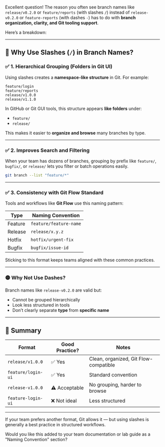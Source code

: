 Excellent question! The reason you often see branch names like `release/v0.2.0` or `feature/reports` (with slashes `/`) instead of `release-v0.2.0` or `feature-reports` (with dashes `-`) has to do with **branch organization, clarity, and Git tooling support**.

Here’s a breakdown:

---

## 🧭 Why Use Slashes (`/`) in Branch Names?

### ✅ 1. **Hierarchical Grouping (Folders in Git UI)**

Using slashes creates a **namespace-like structure** in Git. For example:

```
feature/login
feature/reports
release/v1.0.0
release/v1.1.0
```

In GitHub or Git GUI tools, this structure appears **like folders** under:

* `feature/`
* `release/`

This makes it easier to **organize and browse** many branches by type.

---

### ✅ 2. **Improves Search and Filtering**

When your team has dozens of branches, grouping by prefix like `feature/`, `bugfix/`, or `release/` lets you filter or batch operations easily.

```bash
git branch --list "feature/*"
```

---

### ✅ 3. **Consistency with Git Flow Standard**

Tools and workflows like **Git Flow** use this naming pattern:

| Type    | Naming Convention      |
| ------- | ---------------------- |
| Feature | `feature/feature-name` |
| Release | `release/x.y.z`        |
| Hotfix  | `hotfix/urgent-fix`    |
| Bugfix  | `bugfix/issue-id`      |

Sticking to this format keeps teams aligned with these common practices.

---

### 🟡 Why Not Use Dashes?

Branch names like `release-v0.2.0` are valid but:

* Cannot be grouped hierarchically
* Look less structured in tools
* Don’t clearly separate **type** from **specific name**

---

## 📌 Summary

| Format             | Good Practice? | Notes                                 |
| ------------------ | -------------- | ------------------------------------- |
| `release/v1.0.0`   | ✅ Yes          | Clean, organized, Git Flow-compatible |
| `feature/login-ui` | ✅ Yes          | Standard convention                   |
| `release-v1.0.0`   | ⚠️ Acceptable  | No grouping, harder to browse         |
| `feature-login-ui` | ❌ Not ideal    | Less structured                       |

---

If your team prefers another format, Git allows it — but using slashes is generally a best practice in structured workflows.

Would you like this added to your team documentation or lab guide as a "Naming Convention" section?
